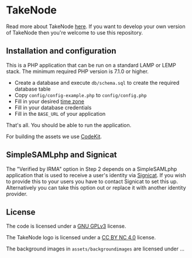 # TakeNode

Read more about TakeNode [here](https://takenode.org/info). If you want to develop your own version of TakeNode then you're welcome to use this repository.

## Installation and configuration
This is a PHP application that can be run on a standard LAMP or LEMP stack. The minimum required PHP version is 7.1.0 or higher.

 - Create a database and execute `db/schema.sql` to create the required database table
 - Copy `config/config-example.php` to `config/config.php`
 - Fill in your desired [time zone](https://www.php.net/manual/en/timezones.php)
 - Fill in your database credentials
 - Fill in the `BASE_URL` of your application

That's all. You should be able to run the application.

For building the assets we use [CodeKit](https://codekitapp.com/).

## SimpleSAMLphp and Signicat
The "Verified by IRMA" option in Step 2 depends on a SimpleSAMLphp application that is used to receive a user's identity via [Signicat](https://www.signicat.com/). If you wish to provide this to your users you have to contact Signicat to set this up. Alternatively you can take this option out or replace it with another identity provider.

## License
The code is licensed under a [GNU GPLv3](LICENSE) license.

The TakeNode logo is licensed under a [CC BY NC 4.0](https://creativecommons.org/licenses/by-nc/4.0/) license.

The background images in `assets/backgroundimages` are licensed under ...
